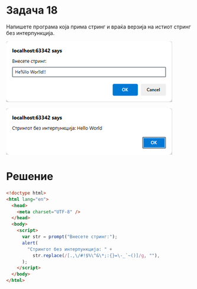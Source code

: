 # Задача 18

Напишете програма која прима стринг и враќа верзија на истиот стринг без интерпункција.

![image](img/img.png)

![image](img/img_1.png)

# Решение

```html
<!doctype html>
<html lang="en">
  <head>
    <meta charset="UTF-8" />
  </head>
  <body>
    <script>
      var str = prompt("Внесете стринг:");
      alert(
        "Стрингот без интерпункција: " +
          str.replace(/[.,\/#!$%\^&\*;:{}=\-_`~()]/g, ""),
      );
    </script>
  </body>
</html>
```
